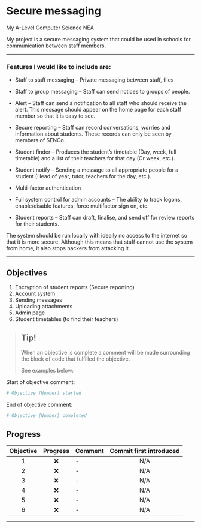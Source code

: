 # Secure messaging
 My A-Level Computer Science NEA

My project is a secure messaging system that could be used in schools for communication between staff members.

---

### Features I would like to include are:
- Staff to staff messaging – Private messaging between staff, files

- Staff to group messaging – Staff can send notices to groups of people.

- Alert – Staff can send a notification to all staff who should receive the alert. This message should appear on the home page for each staff member so that it is easy to see.

- Secure reporting – Staff can record conversations, worries and information about students. These records can only be seen by members of SENCo.

- Student finder – Produces the student’s timetable (Day, week, full timetable) and a list of their teachers for that day (Or week, etc.).

- Student notify – Sending a message to all appropriate people for a student (Head of year, tutor, teachers for the day, etc.).

- Multi-factor authentication

- Full system control for admin accounts – The ability to track logons, enable/disable features, force multifactor sign on, etc.

- Student reports – Staff can draft, finalise, and send off for review reports for their students.

The system should be run locally with ideally no access to the internet so that it is more secure. Although this means that staff cannot use the system from home, it also stops hackers from attacking it.

---

## Objectives

1.	Encryption of student reports (Secure reporting)
2.	Account system
3.	Sending messages
4.	Uploading attachments
5.	Admin page
6.	Student timetables (to find their teachers)

> ## Tip!
>
> When an objective is complete a comment will be made surrounding the block of code that fulfilled the objective.
>
> See examples below:

Start of objective comment: 
```python
# Objective {Number} started
```
End of objective comment:
```python
# Objective {Number} completed
```

## Progress

| Objective | Progress | Comment | Commit first introduced |
|:---------:|:--------:|:--------|:-----------------------:|
| 1         | ❌      | -       | N/A                     |
| 2         | ❌      | -       | N/A                     |
| 3         | ❌      | -       | N/A                     |
| 4         | ❌      | -       | N/A                     |
| 5         | ❌      | -       | N/A                     |
| 6         | ❌      | -       | N/A                     |

---

